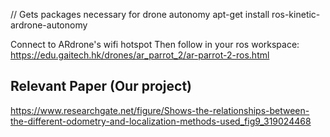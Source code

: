 
// Gets packages necessary for drone autonomy 
apt-get install ros-kinetic-ardrone-autonomy

Connect to ARdrone's wifi hotspot
Then follow in your ros workspace:
https://edu.gaitech.hk/drones/ar_parrot_2/ar-parrot-2-ros.html

## Relevant Paper (Our project)
https://www.researchgate.net/figure/Shows-the-relationships-between-the-different-odometry-and-localization-methods-used_fig9_319024468
